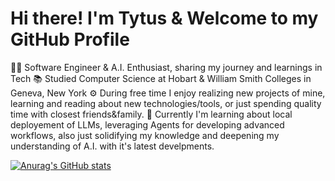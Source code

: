 # Hi there! I'm Tytus & Welcome to my GitHub Profile

👨‍💻 Software Engineer & A.I. Enthusiast, sharing my journey and learnings in Tech
📚 Studied Computer Science at Hobart & William Smith Colleges in Geneva, New York
⚙️ During free time I enjoy realizing new projects of mine, learning and reading about new technologies/tools, or just spending quality time with closest friends&family.
🫴 Currently I'm learning about local deployement of LLMs, leveraging Agents for developing advanced workflows, also just solidifying my knowledge and deepening my understanding of A.I. with it's latest develpments.

[![Anurag's GitHub stats](https://github-readme-stats.vercel.app/api?username=TFelbor)](https://github.com/TFelbor/github-readme-stats)

